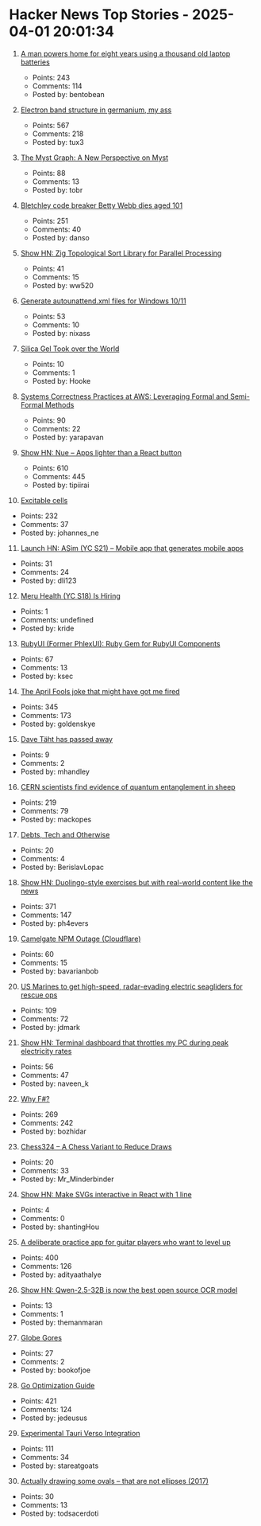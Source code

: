 # Hacker News Top Stories - 2025-04-01 20:01:34

1. [A man powers home for eight years using a thousand old laptop batteries](https://techoreon.com/a-man-powers-home-8-years-laptop-batteries/)
   - Points: 243
   - Comments: 114
   - Posted by: bentobean

2. [Electron band structure in germanium, my ass](https://pages.cs.wisc.edu/~kovar/hall.html)
   - Points: 567
   - Comments: 218
   - Posted by: tux3

3. [The Myst Graph: A New Perspective on Myst](https://glthr.com/myst-graph-1)
   - Points: 88
   - Comments: 13
   - Posted by: tobr

4. [Bletchley code breaker Betty Webb dies aged 101](https://www.bbc.com/news/articles/c78jd30ywv8o)
   - Points: 251
   - Comments: 40
   - Posted by: danso

5. [Show HN: Zig Topological Sort Library for Parallel Processing](https://github.com/williamw520/toposort)
   - Points: 41
   - Comments: 15
   - Posted by: ww520

6. [Generate autounattend.xml files for Windows 10/11](https://schneegans.de/windows/unattend-generator/)
   - Points: 53
   - Comments: 10
   - Posted by: nixass

7. [Silica Gel Took over the World](https://www.scopeofwork.net/silica-gel/)
   - Points: 10
   - Comments: 1
   - Posted by: Hooke

8. [Systems Correctness Practices at AWS: Leveraging Formal and Semi-Formal Methods](https://queue.acm.org/detail.cfm?id=3712057)
   - Points: 90
   - Comments: 22
   - Posted by: yarapavan

9. [Show HN: Nue – Apps lighter than a React button](https://nuejs.org/blog/large-scale-apps/)
   - Points: 610
   - Comments: 445
   - Posted by: tipiirai

10. [Excitable cells](https://jenevoldsen.com/posts/excitable-cells/)
   - Points: 232
   - Comments: 37
   - Posted by: johannes_ne

11. [Launch HN: ASim (YC S21) – Mobile app that generates mobile apps](undefined)
   - Points: 31
   - Comments: 24
   - Posted by: dli123

12. [Meru Health (YC S18) Is Hiring](https://www.ycombinator.com/companies/meru-health/jobs/ZjKcsyk-director-growth-marketing)
   - Points: 1
   - Comments: undefined
   - Posted by: kride

13. [RubyUI (Former PhlexUI): Ruby Gem for RubyUI Components](https://github.com/ruby-ui/ruby_ui)
   - Points: 67
   - Comments: 13
   - Posted by: ksec

14. [The April Fools joke that might have got me fired](http://oldvcr.blogspot.com/2025/04/the-april-fools-joke-that-might-have.html)
   - Points: 345
   - Comments: 173
   - Posted by: goldenskye

15. [Dave Täht has passed away](https://libreqos.io/2025/04/01/in-loving-memory-of-dave/)
   - Points: 9
   - Comments: 2
   - Posted by: mhandley

16. [CERN scientists find evidence of quantum entanglement in sheep](https://home.cern/news/news/physics/cern-scientists-find-evidence-quantum-entanglement-sheep)
   - Points: 219
   - Comments: 79
   - Posted by: mackopes

17. [Debts, Tech and Otherwise](https://blogs.newardassociates.com/blog/2025/debts-tech-and-otherwise.html)
   - Points: 20
   - Comments: 4
   - Posted by: BerislavLopac

18. [Show HN: Duolingo-style exercises but with real-world content like the news](https://app.fluentsubs.com/exercises/daily)
   - Points: 371
   - Comments: 147
   - Posted by: ph4evers

19. [Camelgate NPM Outage (Cloudflare)](undefined)
   - Points: 60
   - Comments: 15
   - Posted by: bavarianbob

20. [US Marines to get high-speed, radar-evading electric seagliders for rescue ops](https://interestingengineering.com/military/us-marines-seagliders-for-rescue-ops)
   - Points: 109
   - Comments: 72
   - Posted by: jdmark

21. [Show HN: Terminal dashboard that throttles my PC during peak electricity rates](https://www.naveen.ing/cli-for-smartplugs/)
   - Points: 56
   - Comments: 47
   - Posted by: naveen_k

22. [Why F#?](https://batsov.com/articles/2025/03/30/why-fsharp/)
   - Points: 269
   - Comments: 242
   - Posted by: bozhidar

23. [Chess324 – A Chess Variant to Reduce Draws](https://www.chessprogramming.org/Chess324)
   - Points: 20
   - Comments: 33
   - Posted by: Mr_Minderbinder

24. [Show HN: Make SVGs interactive in React with 1 line](https://svggles.vercel.app/)
   - Points: 4
   - Comments: 0
   - Posted by: shantingHou

25. [A deliberate practice app for guitar players who want to level up](https://www.captrice.io/)
   - Points: 400
   - Comments: 126
   - Posted by: adityaathalye

26. [Show HN: Qwen-2.5-32B is now the best open source OCR model](https://github.com/getomni-ai/benchmark/blob/main/README.md)
   - Points: 13
   - Comments: 1
   - Posted by: themanmaran

27. [Globe Gores](https://blogs.loc.gov/maps/2025/03/globe-gores/)
   - Points: 27
   - Comments: 2
   - Posted by: bookofjoe

28. [Go Optimization Guide](https://goperf.dev/)
   - Points: 421
   - Comments: 124
   - Posted by: jedeusus

29. [Experimental Tauri Verso Integration](https://v2.tauri.app/blog/tauri-verso-integration/)
   - Points: 111
   - Comments: 34
   - Posted by: stareatgoats

30. [Actually drawing some ovals – that are not ellipses (2017)](https://medium.com/@brunopostle/actually-drawing-some-ovals-that-are-not-ellipses-444ba9fd9cf8)
   - Points: 30
   - Comments: 13
   - Posted by: todsacerdoti

